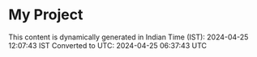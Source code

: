 # My Project

This content is dynamically generated in Indian Time (IST): 2024-04-25 12:07:43 IST
Converted to UTC: 2024-04-25 06:37:43 UTC
